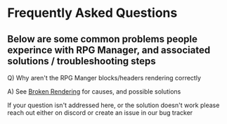 # Frequently Asked Questions

## Below are some common problems people experince with RPG Manager, and associated solutions / troubleshooting steps

Q) Why aren't the RPG Manger blocks/headers rendering correctly

A) See [Broken Rendering](./Z_FAQ/110%20Broken%20Rendering/Basic%20Troubleshooting.md) for causes, and possible solutions

If your question isn't addressed here, or the solution doesn't work please reach out either on discord or create an issue in our bug tracker
